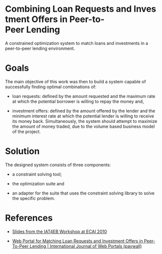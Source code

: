 # Combining Loan Requests and Investment Offers in Peer­-to­-Peer Lending 

A constrained optimization system to match loans and investments in a peer-to-peer lending environment.

# Goals

The main objective of this work was then to build a system capable of successfully finding optimal combinations of:

- loan requests: defined by the amount requested and the maximum rate at which the potential borrower is willing to repay the money and,

- investment offers: defined by the amount offered by the lender and the minimum interest rate at which the potential lender is willing to receive its money back.
Simultaneously, the system should attempt to maximize the amount of money traded, due to the volume based business model of the project. 

# Solution

The designed system consists of three components:

- a constraint solving tool; 

- the optimization suite and

- an adapter for the suite that uses the constraint solving library to solve the specific problem. 

# References

-  [Slides from the IAT4EB Workshop at ECAI 2010](https://paginas.fe.up.pt/~iat4eb/slides/session2_paper2.pdf)

- [Web Portal for Matching Loan Requests and Investment Offers in Peer-To-Peer Lending | International Journal of Web Portals (paywall)](https://www.igi-global.com/article/web-portal-matching-loan-requests/78545)
